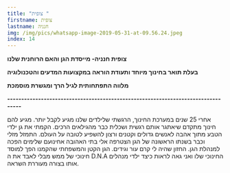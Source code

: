 ```yaml
---
title: "צופית "
firstname: צופית
lastname: חנניה
img: /img/pics/whatsapp-image-2019-05-31-at-09.56.24.jpeg
index: 14
---
```

**צופית חנניה- מייסדת הגן והאם הרוחנית שלנו**

**בעלת תואר בחינוך מיוחד ותעודת הוראה במקצועות המדעים והטכנולוגיה**

**מלווה התפתחותית לגיל הרך ומגשרת מוסמכת**

**\---------------------------------------------------------------------------------**

אחרי 25 שנים במערכת החינוך, הרגשתי שלילדים שלנו מגיע לקבל יותר. מגיע להם חינוך מתקדם שיאתגר אותם רגשית ושכלית כבר מהגילאים הרכים. הקמתי את גן ילדי הטבע מתוך אהבה לאנשים גדולים וקטנים ורצון להשפיע לטובה על העולם. התמזל מזלי וכבר בשנתו הראשונה של הגן הצטרפה אלי בתי האהובה אחינועם שלימים הפכה למנהלת הגן. החזון שהיה לי קרם עור וגידים. הגן הקטן והמשפחתי שהקמנו הפך למוסד חינוכי של ממש מבלי לאבד את ה D.N.A החינוכי שלו ואני גאה לראות כיצד ילדי מנהלים אותו בצורה מעוררת השראה.